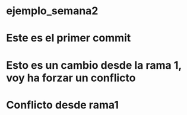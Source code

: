 # ejemplo_semana2

# Este es el primer commit

# Esto es un cambio desde la rama 1, voy ha forzar un conflicto

# Conflicto desde rama1
